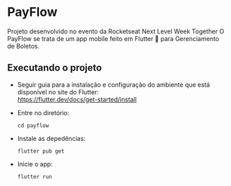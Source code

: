 # PayFlow 

Projeto desenvolvido no evento da Rocketseat Next Level Week Together 
O PayFlow se trata de um app mobile feito em Flutter 💙 para Gerenciamento de Boletos.

<h2>Executando o projeto</h2>

- Seguir guia para a instalação e configuração do ambiente que está disponível no site do Flutter:\
  https://flutter.dev/docs/get-started/install
  
- Entre no diretório:
  ```
  cd payflow
  ```
  
- Instale as depedências:
  ```
  flutter pub get
  ```
  
- Inicie o app:
  ```
  flutter run
  ```
